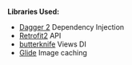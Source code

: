 **Libraries Used:**


*  [Dagger 2](https://google.github.io/dagger/) Dependency Injection
*  [Retrofit2]() API
*  [butterknife]() Views DI
*  [Glide]() Image caching



